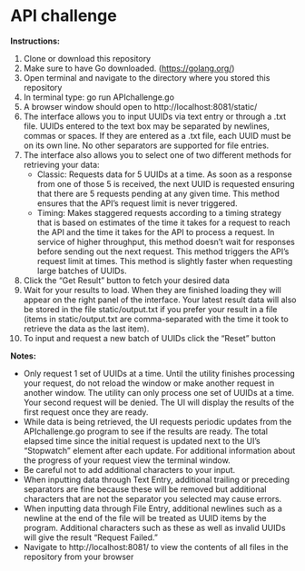 # API challenge
**Instructions:**
1. Clone or download this repository
2. Make sure to have Go downloaded. (https://golang.org/)
3. Open terminal and navigate to the directory where you stored this repository
4. In terminal type: go run APIchallenge.go
5. A browser window should open to http://localhost:8081/static/
6. The interface allows you to input UUIDs via text entry or through a .txt  file. UUIDs entered to the text box may be separated by newlines, commas or spaces. If they are entered as a .txt file, each UUID must be on its own line. No other separators are supported for file entries.
7. The interface also allows you to select one of two different methods for retrieving your data: 
    - Classic: Requests data for 5 UUIDs at a time. As soon as a response from one of those 5 is received, the next UUID is requested ensuring that there are 5 requests pending at any given time. This method ensures that the API’s request limit is never triggered.
    - Timing: Makes staggered requests according to a timing strategy that is based on estimates of the time it takes for a request to reach the API and the time it takes for the API to process a request. In service of higher throughput, this method doesn’t wait for responses before sending out the next request. This method triggers the API’s request limit at times. This method is slightly faster when requesting large batches of UUIDs. 
8. Click the “Get Result” button to fetch your desired data
9. Wait for your results to load. When they are finished loading they will appear on the right panel of the interface. Your latest result data will also be stored in the file static/output.txt if you prefer your result in a file (items in static/output.txt are comma-separated with the time it took to retrieve the data as the last item).
10. To input and request a new batch of UUIDs click the “Reset” button



**Notes:**
- Only request 1 set of UUIDs at a time. Until the utility finishes processing your request, do not reload the window or make another request in another window. The utility can only process one set of UUIDs at a time. Your second request will be denied. The UI will display the results of the first request once they are ready.
- While data is being retrieved, the UI requests periodic updates from the APIchallenge.go program to see if the results are ready. The total elapsed time since the initial request is updated next to the UI’s “Stopwatch” element after each update. For additional information about the progress of your request view the terminal window.
- Be careful not to add additional characters to your input. 
- When  inputting data through Text Entry, additional trailing or preceding separators are fine because these will be removed but additional characters that are not the separator you selected may cause errors.
- When inputting data through File Entry, additional newlines such as a newline at the end of the file will be treated as UUID items by the program. Additional characters such as these as well as invalid UUIDs will give the result “Request Failed.”
- Navigate to http://localhost:8081/ to view the contents of all files in the repository from your browser
